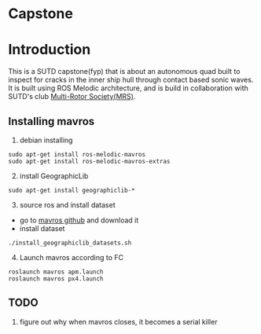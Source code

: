 # Capstone

# Introduction
This is a SUTD capstone(fyp) that is about an autonomous quad built to inspect for cracks in the inner ship hull through contact based sonic waves. It is built using ROS Melodic architecture, and is build in collaboration with SUTD's club [Multi-Rotor Society(MRS)](https://github.com/multirotorsociety).

## Installing mavros

1. debian installing
```
sudo apt-get install ros-melodic-mavros
sudo apt-get install ros-melodic-mavros-extras
```

2. install GeographicLib
```
sudo apt-get install geographiclib-*
```

3. source ros and install dataset
- go to [mavros github](https://github.com/mavlink/mavros) and download it
- install dataset
```
./install_geographiclib_datasets.sh
```
4. Launch mavros according to FC
```
roslaunch mavros apm.launch 
roslaunch mavros px4.launch 
```
## TODO
1. figure out why when mavros closes, it becomes a serial killer
